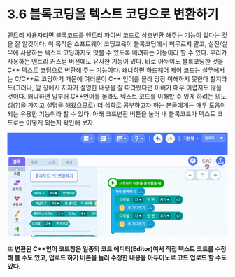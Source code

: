 # 3.6 블록코딩을 텍스트 코딩으로 변환하기

엔트리 사용자라면 블록코드를 엔트리 파이썬 코드로 상호변환 해주는 기능이 있다는 것을 잘 알것이다. 이 목적은 소프트웨어 코딩교육이 블록코딩에서 머무르지 말고, 실전/실무에 사용하는 텍스트 코딩까지도 맛볼 수 있도록 배려하는 기능이라 할 수 있다. 우리가 사용하는 엔트리 커스텀 버전에도 유사한 기능이 있다. 바로 아두이노 블록코딩한 것을 C++ 텍스트 코딩으로 변환해 주는 기능이다. 왜냐하면 하드웨어 제어 코드는 실무에서는 C/C++로 코딩하기 때문에 여러분이 C++ 언어를 몰라 당장 이해하지 못한다 할지라도\(그러나, 앞 장에서 저자가 설명한 내용을 잘 따라왔다면 이해가 매우 어렵지도 않을 것이다. 왜냐하면 일부러 C++언어를 몰라도 텍스트 코드를 이해할 수 있게 하려는 의도성\(?\)을 가지고 설명을 해왔으므로\) 더 심화로 공부하고자 하는 분들에게는 매우 도움이 되는 유용한 기능이라 할 수 있다. 아래 코드변환 버튼을 눌러 내 블록코드가 텍스트 코드로는 어떻게 되는지 확인해 보자.



![](../.gitbook/assets/arduino_transform.gif)

또 **변환된 C++언어 코드창은 일종의 코드 에디터\(Editor\)여서 직접 텍스트 코드를 수정해 볼 수도 있고, 업로드 하기 버튼을 눌러 수정한 내용을 아두이노로 코드 업로드 할 수도 있다.** 

